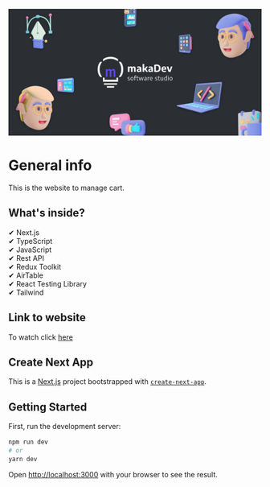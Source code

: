 ![cover](./public/cover.png)

# General info

This is the website to manage cart.
<br />

## What's inside?

✔ Next.js<br />
✔ TypeScript<br />
✔ JavaScript<br />
✔ Rest API<br />
✔ Redux Toolkit<br />
✔ AirTable<br />
✔ React Testing Library<br />
✔ Tailwind<br />

## Link to website

To watch click [here]

[here]: https://cart-patryk-makarewicz.vercel.app/pl

## Create Next App

This is a [Next.js](https://nextjs.org/) project bootstrapped with [`create-next-app`](https://github.com/vercel/next.js/tree/canary/packages/create-next-app).

## Getting Started

First, run the development server:

```bash
npm run dev
# or
yarn dev
```

Open [http://localhost:3000](http://localhost:3000) with your browser to see the result.
